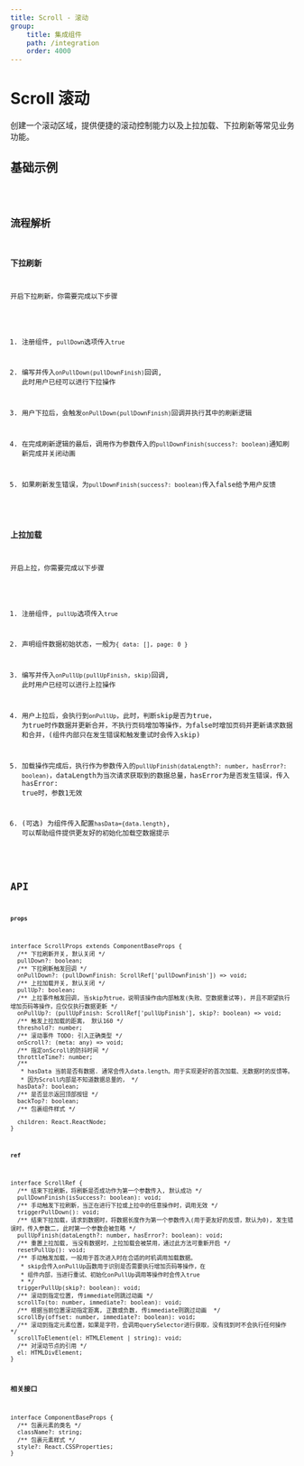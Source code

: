 ```yaml
---
title: Scroll - 滚动
group:
    title: 集成组件
    path: /integration
    order: 4000
---
```


# Scroll 滚动

创建一个滚动区域，提供便捷的滚动控制能力以及上拉加载、下拉刷新等常见业务功能。

## 基础示例

<code src="./demo.tsx" />

## 流程解析
### 下拉刷新
开启下拉刷新，你需要完成以下步骤  

1. 注册组件, `pullDown`选项传入`true`  

2. 编写并传入`onPullDown(pullDownFinish)`回调, 此时用户已经可以进行下拉操作  

3. 用户下拉后，会触发`onPullDown(pullDownFinish)`回调并执行其中的刷新逻辑  

4. 在完成刷新逻辑的最后，调用作为参数传入的`pullDownFinish(success?: boolean)`通知刷新完成并关闭动画  

5. 如果刷新发生错误，为`pullDownFinish(success?: boolean)`传入false给予用户反馈  

### 上拉加载
开启上拉，你需要完成以下步骤  

1. 注册组件, `pullUp`选项传入`true`  

2. 声明组件数据初始状态，一般为`{ data: [], page: 0 }`  

2. 编写并传入`onPullUp(pullUpFinish, skip)`回调, 此时用户已经可以进行上拉操作  

3. 用户上拉后，会执行到`onPullUp`，此时，判断skip是否为true， 为true时作数据并更新合并，不执行页码增加等操作，为false时增加页码并更新请求数据和合并，(组件内部只在发生错误和触发重试时会传入skip)  

4. 加载操作完成后，执行作为参数传入的`pullUpFinish(dataLength?: number, hasError?: boolean)`，dataLength为当次请求获取到的数据总量，hasError为是否发生错误，传入hasError: true时，参数1无效 
 
5. (可选) 为组件传入配置`hasData={data.length}`, 可以帮助组件提供更友好的初始化加载空数据提示  

## API
**`props`**
```tsx | pure
interface ScrollProps extends ComponentBaseProps {
  /** 下拉刷新开关, 默认关闭 */
  pullDown?: boolean;
  /** 下拉刷新触发回调 */
  onPullDown?: (pullDownFinish: ScrollRef['pullDownFinish']) => void;
  /** 上拉加载开关, 默认关闭 */
  pullUp?: boolean;
  /** 上拉事件触发回调, 当skip为true，说明该操作由内部触发(失败、空数据重试等), 并且不期望执行增加页码等操作，应仅仅执行数据更新 */
  onPullUp?: (pullUpFinish: ScrollRef['pullUpFinish'], skip?: boolean) => void;
  /** 触发上拉加载的距离， 默认160 */
  threshold?: number;
  /** 滚动事件 TODO: 引入正确类型 */
  onScroll?: (meta: any) => void;
  /** 指定onScroll的防抖时间 */
  throttleTime?: number;
  /**
   * hasData 当前是否有数据. 通常会传入data.length。用于实现更好的首次加载、无数据时的反馈等。
   * 因为Scroll内部是不知道数据总量的， */
  hasData?: boolean;
  /** 是否显示返回顶部按钮 */
  backTop?: boolean;
  /** 包裹组件样式 */

  children: React.ReactNode;
}
```



**`ref`**
```tsx | pure
interface ScrollRef {
  /** 结束下拉刷新，将刷新是否成功作为第一个参数传入, 默认成功 */
  pullDownFinish(isSuccess?: boolean): void;
  /** 手动触发下拉刷新，当正在进行下拉或上拉中的任意操作时，调用无效 */
  triggerPullDown(): void;
  /** 结束下拉加载，请求到数据时，将数据长度作为第一个参数传入(用于更友好的反馈，默认为0), 发生错误时，传入参数二, 此时第一个参数会被忽略 */
  pullUpFinish(dataLength?: number, hasError?: boolean): void;
  /** 重置上拉加载, 当没有数据时，上拉加载会被禁用，通过此方法可重新开启 */
  resetPullUp(): void;
  /** 手动触发加载，一般用于首次进入时在合适的时机调用加载数据。
   * skip会传入onPullUp函数用于识别是否需要执行增加页码等操作，在
   * 组件内部，当进行重试、初始化onPullUp调用等操作时会传入true
   * */
  triggerPullUp(skip?: boolean): void;
  /** 滚动到指定位置, 传immediate则跳过动画 */
  scrollTo(to: number, immediate?: boolean): void;
  /** 根据当前位置滚动指定距离, 正数或负数, 传immediate则跳过动画  */
  scrollBy(offset: number, immediate?: boolean): void;
  /** 滚动到指定元素位置，如果是字符，会调用querySelector进行获取，没有找到时不会执行任何操作 */
  scrollToElement(el: HTMLElement | string): void;
  /** 对滚动节点的引用 */
  el: HTMLDivElement;
}
```


**相关接口**
```tsx | pure
interface ComponentBaseProps {
  /** 包裹元素的类名 */
  className?: string;
  /** 包裹元素样式 */
  style?: React.CSSProperties;
}
```











